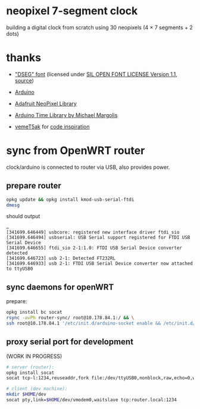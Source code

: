 # neopixel 7-segment clock

building a digital clock from scratch
using 30 neopixels (4 × 7 segments + 2 dots)

# thanks

-  ["DSEG" font](http://www.keshikan.net/fonts-e.html)
(licensed under [SIL OPEN FONT LICENSE Version 1.1](http://scripts.sil.org/OFL), [source](https://github.com/keshikan/DSEG))

- [Arduino](https://www.arduino.cc)

- [Adafruit NeoPixel Library](https://github.com/adafruit/Adafruit_NeoPixel)

- [Arduino Time Library by Michael Margolis](https://www.pjrc.com/teensy/td_libs_Time.html)

- [vemeT5ak](https://github.com/vemeT5ak) for [code inspiration](https://github.com/vemeT5ak/7-segment-neopixel-clock)

# sync from OpenWRT router

clock/arduino is connected to router via USB,
also provides power.

## prepare router

```sh
opkg update && opkg install kmod-usb-serial-ftdi
dmesg
```

should output
```
…
[341699.646449] usbcore: registered new interface driver ftdi_sio
[341699.646494] usbserial: USB Serial support registered for FTDI USB Serial Device
[341699.646655] ftdi_sio 2-1:1.0: FTDI USB Serial Device converter detected
[341699.646723] usb 2-1: Detected FT232RL
[341699.646933] usb 2-1: FTDI USB Serial Device converter now attached to ttyUSB0
```

## sync daemons for openWRT

prepare:

```sh
opkg install bc socat
rsync -avPh router-sync/ root@10.178.84.1:/ && \
ssh root@10.178.84.1 '/etc/init.d/arduino-socket enable && /etc/init.d/arduino-socket start && /etc/init.d/serial-clock-sync enable && /etc/init.d/serial-clock-sync start'
```


## proxy serial port for development

(WORK IN PROGRESS)

```sh
# server (router):
opkg install socat
socat tcp-l:1234,reuseaddr,fork file:/dev/ttyUSB0,nonblock,raw,echo=0,waitlock=/var/run/tty,b9600

# client (dev machine):
mkdir $HOME/dev
socat pty,link=$HOME/dev/vmodem0,waitslave tcp:router.local:1234
```

